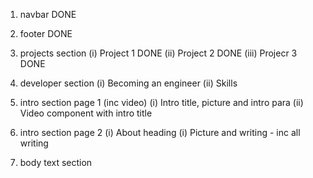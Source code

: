 1. navbar DONE
2. footer DONE

3. projects section
(i) Project 1 DONE
(ii) Project 2 DONE
(iii) Projecr 3 DONE

4. developer section
(i) Becoming an engineer 
(ii) Skills

5. intro section page 1 (inc video)
(i) Intro title, picture and intro para
(ii) Video component with intro title 
    
6. intro section page 2
(i) About heading
(i) Picture and writing - inc all writing

7. body text section


    

